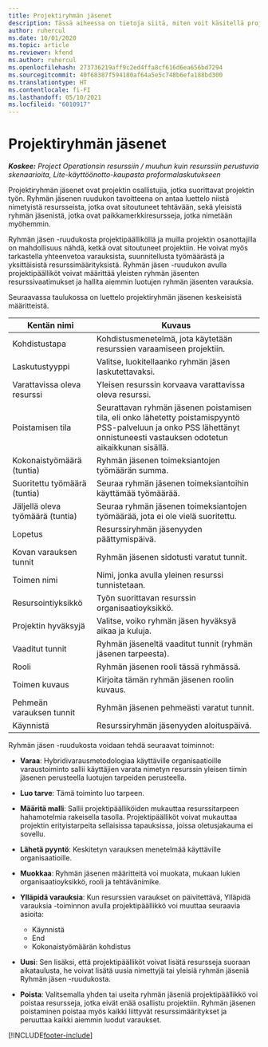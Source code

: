 ```yaml
---
title: Projektiryhmän jäsenet
description: Tässä aiheessa on tietoja siitä, miten voit käsitellä projektiryhmän jäsenen tietoja, määritteitä ja aikataulutusta.
author: ruhercul
ms.date: 10/01/2020
ms.topic: article
ms.reviewer: kfend
ms.author: ruhercul
ms.openlocfilehash: 273736219aff9c2ed4ffa8cf616d6ea656bd7294
ms.sourcegitcommit: 40f68387f594180af64a5e5c748b6efa188bd300
ms.translationtype: HT
ms.contentlocale: fi-FI
ms.lasthandoff: 05/10/2021
ms.locfileid: "6010917"
---
```

# <a name="project-team-members"></a>Projektiryhmän jäsenet

_**Koskee:** Project Operationsin resurssiin / muuhun kuin resurssiin perustuvia skenaarioita, Lite-käyttöönotto-kaupasta proformalaskutukseen_

Projektiryhmän jäsenet ovat projektin osallistujia, jotka suorittavat projektin työn. Ryhmän jäsenen ruudukon tavoitteena on antaa luettelo niistä nimetyistä resursseista, jotka ovat sitoutuneet tehtävään, sekä yleisistä ryhmän jäsenistä, jotka ovat paikkamerkkiresursseja, jotka nimetään myöhemmin.

Ryhmän jäsen -ruudukosta projektipäälliköllä ja muilla projektin osanottajilla on mahdollisuus nähdä, ketkä ovat sitoutuneet projektiin. He voivat myös tarkastella yhteenvetoa varauksista, suunnitellusta työmäärästä ja yksittäisistä resurssimäärityksistä. Ryhmän jäsen -ruudukon avulla projektipäälliköt voivat määrittää yleisten ryhmän jäsenten resurssivaatimukset ja hallita aiemmin luotujen ryhmän jäsenten varauksia.

Seuraavassa taulukossa on luettelo projektiryhmän jäsenen keskeisistä määritteistä.

| Kentän nimi          | Kuvaus                                                                                                                                                                  |
|--------------------------|-----------------------------------------------------------------------------------------------------------------------------------------------------------------------------------|
| Kohdistustapa        | Kohdistusmenetelmä, jota käytetään resurssien varaamiseen projektiin.                                                                         |
| Laskutustyyppi             | Valitse, luokitellaanko ryhmän jäsen laskutettavaksi.                                                                                                                                       |
| Varattavissa oleva resurssi        | Yleisen resurssin korvaava varattavissa oleva resurssi.                                                                                                                   |
| Poistamisen tila            | Seurattavan ryhmän jäsenen poistamisen tila, eli onko lähetetty poistamispyyntö PSS-palveluun ja onko PSS lähettänyt onnistuneesti vastauksen odotetun aikaikkunan sisällä. |
| Kokonaistyömäärä (tuntia)     | Ryhmän jäsenen toimeksiantojen työmäärän summa.                                                                                                                         |
| Suoritettu työmäärä (tuntia) | Seuraa ryhmän jäsenen toimeksiantoihin käyttämää työmäärää.                                                                                           |
| Jäljellä oleva työmäärä (tuntia) | Seuraa ryhmän jäsenen toimeksiantojen työmäärää, jota ei ole vielä suoritettu.                                                                                    |
| Lopetus                   | Resurssiryhmän jäsenyyden päättymispäivä.                                                                                                                                            |
| Kovan varauksen tunnit        | Ryhmän jäsenen sidotusti varatut tunnit.                                                                                                                                                                |
| Toimen nimi            | Nimi, jonka avulla yleinen resurssi tunnistetaan.                                                                                                                                   |
| Resursointiyksikkö          | Työn suorittavan resurssin organisaatioyksikkö.                                                                                                                      |
| Projektin hyväksyjä         | Valitse, voiko ryhmän jäsen hyväksyä aikaa ja kuluja.                                                                                                                     |
| Vaaditut tunnit           | Ryhmän jäseneltä vaaditut tunnit (ryhmän jäsenen tarpeesta).                                                                                                                       |
| Rooli                     | Ryhmän jäsenen rooli tässä ryhmässä.                                                                                                                                |
| Toimen kuvaus     | Kirjoita tämän ryhmän jäsenen roolin kuvaus.                                                                                                                             |
| Pehmeän varauksen tunnit        | Ryhmän jäsenen pehmeästi varatut tunnit.                                                                                                                                                                 |
| Käynnistä                    | Resurssiryhmän jäsenyyden aloituspäivä.                                                                                                                                          |

Ryhmän jäsen -ruudukosta voidaan tehdä seuraavat toiminnot:

- **Varaa**: Hybridivarausmetodologiaa käyttäville organisaatioille varaustoiminto sallii käyttäjien varata nimetyn resurssin yleisen tiimin jäsenen perusteella luotujen tarpeiden perusteella.
- **Luo tarve**: Tämä toiminto luo tarpeen.
- **Määritä malli**: Sallii projektipäälliköiden mukauttaa resurssitarpeen hahamotelmia rakeisella tasolla. Projektipäälliköt voivat mukauttaa projektin erityistarpeita sellaisissa tapauksissa, joissa oletusjakauma ei sovellu.
- **Lähetä pyyntö**: Keskitetyn varauksen menetelmää käyttäville organisaatioille.
- **Muokkaa**: Ryhmän jäsenen määritteitä voi muokata, mukaan lukien organisaatioyksikkö, rooli ja tehtävänimike.
- **Ylläpidä varauksia**: Kun resurssien varaukset on päivitettävä, Ylläpidä varauksia -toiminnon avulla projektipäällikkö voi muuttaa seuraavia asioita:

    - Käynnistä
    - End
    - Kokonaistyömäärän kohdistus

- **Uusi**: Sen lisäksi, että projektipäälliköt voivat lisätä resursseja suoraan aikataulusta, he voivat lisätä uusia nimettyjä tai yleisiä ryhmän jäseniä Ryhmän jäsen -ruudukosta.
- **Poista**: Valitsemalla yhden tai useita ryhmän jäseniä projektipäällikkö voi poistaa resursseja, jotka eivät enää osallistu projektiin. Ryhmän jäsenen poistaminen poistaa myös kaikki liittyvät resurssimääritykset ja peruuttaa kaikki aiemmin luodut varaukset.


[!INCLUDE[footer-include](../includes/footer-banner.md)]